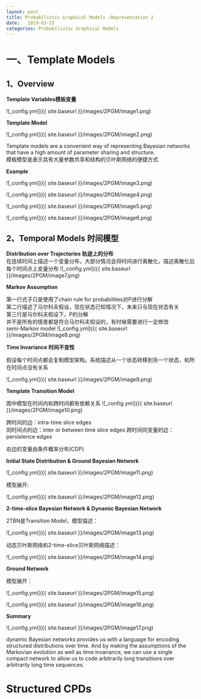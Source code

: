 ```yaml
---
layout: post
title: Probabilistic Graphical Models :Representation 2
date:   2019-03-25
categories: Probabilistic Graphical Models
---
```


# 一、Template Models
## 1、Overview  
**Template Variables模板变量**  

![_config.yml]({{ site.baseurl }}/images/2PGM/image1.png)  

**Template Model**    

![_config.yml]({{ site.baseurl }}/images/2PGM/image2.png)   

Template models are a convenient way of representing Bayesian networks that have a high amount of parameter sharing and structure.    
模板模型是表示具有大量参数共享和结构的贝叶斯网络的便捷方式  

**Example**   

![_config.yml]({{ site.baseurl }}/images/2PGM/image3.png)  

![_config.yml]({{ site.baseurl }}/images/2PGM/image4.png)  

![_config.yml]({{ site.baseurl }}/images/2PGM/image5.png) 

![_config.yml]({{ site.baseurl }}/images/2PGM/image6.png)    

 ## 2、Temporal Models  时间模型   
 
 **Distribution over Trajectories 轨迹上的分布**  
 在连续时间上描述一个变量分布，大部分情况会将时间进行离散化，描述离散化后每个时间点上变量分布
![_config.yml]({{ site.baseurl }}/images/2PGM/image7.png)  

**Markov Assumption**   

第一行式子只是使用了chain rule for probabilities对P进行分解    
第二行描述了马尔科夫假设，现在状态已知情况下，未来只与现在状态有关   
第三行是马尔科夫假设下，P的分解   
并不是所有的情景都是符合马尔科夫假设的，有时候需要进行一定修改    
semi-Markov model 
![_config.yml]({{ site.baseurl }}/images/2PGM/image8.png)  

**Time Invariance 时间不变性**  

假设每个时间点都会复制模型架构。系统描述从一个状态转移到另一个状态，和所在时间点没有关系

![_config.yml]({{ site.baseurl }}/images/2PGM/image9.png) 

**Template Transition Model** 

图中模型在时间内和跨时间都有依赖关系
![_config.yml]({{ site.baseurl }}/images/2PGM/image10.png) 
  
跨时间的边：intra-time slice edges  
同时间点的边：inter or between time slice edges 
跨时间同变量的边：persistence edges   

右边的变量由条件概率分布(CDP)
  
**Initial State Distribution & Ground Bayesian Network**  

![_config.yml]({{ site.baseurl }}/images/2PGM/image11.png) 

模型展开:  

![_config.yml]({{ site.baseurl }}/images/2PGM/image12.png) 

**2-time-slice Bayesian Network & Dynamic Bayesian Network**  

2TBN是Transition Model，模型描述： 

![_config.yml]({{ site.baseurl }}/images/2PGM/image13.png) 

动态贝叶斯网络和2-time-slice贝叶斯网络描述：  

![_config.yml]({{ site.baseurl }}/images/2PGM/image14.png) 

**Ground Network**  

模型展开： 

![_config.yml]({{ site.baseurl }}/images/2PGM/image15.png) 

![_config.yml]({{ site.baseurl }}/images/2PGM/image16.png) 

**Summary**  

![_config.yml]({{ site.baseurl }}/images/2PGM/image17.png)  

dynamic Bayesian networks provides us with a language for encoding structured distributions over time. And by making the assumptions of the Markovian evolution as well as time invariance, we can use a single compact network to allow us to code arbitrarily long transitions over arbitrarily long time sequences. 


# Structured CPDs

